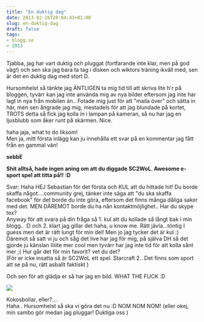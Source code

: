 ```yaml
---
title: "En duktig dag"
date: 2013-02-26T20:04:43+01:00
slug: en-duktig-dag
draft: false
tags:
- blogg.se
- 2013
---
```

Tjabba, jag har vart duktig och pluggat (fortfarande inte klar, men på god väg!) och sen ska jag bara ta tag i disken och wiktors träning ikväll med, sen är det en duktig dag med stort D.  
  
Hursomhelst så tänkte jag ÄNTLIGEN ta mig tid till att skriva lite h'r på bloggen, tyvärr kan jag inte använda mig av nya bilder eftersom jag inte har lagt in nya från mobilen än.. Fotade mig just för att "maila över" och sätta in här, men sen ångrade jag mig, mestadels för att jag blundade på kortet, TROTS detta så fick jag kolla in i lampan på kameran, så nu har jag en ljusblubb som åker runt på skärmen. Nice.  
  
haha jaja, what to do liksom!  
Men ja, mitt första inlägg kan ju innehålla ett svar på en kommentar jag fått från en gammal vän!  

**sebbE**

**[](/camillalovgren.blogg.se/comments/ban/json "Lägg till IP 83.252.188.193 i din blockeringslista")**

**Shit alltså, hade ingen aning om att du diggade SC2WoL. Awesome e-sport spel att titta på!! :D**  
  
Svar: Haha HEJ Sebastian för det första och KUL att du hittade hit! Du borde skaffa något....community grej, tänker inte säga att "du ska skaffa facebook" för det borde du inte göra, eftersom det finns många dåliga saker med det. MEN DÄREMOT borde du ha nån kontaktmöjlighet.. Har du skype tex?  
Anyway för att svara på din fråga så 1. kul att du kollade så långt bak i min blogg.. :D och 2. klart jag gillar det haha, u know me. Rätt jävla...töntig I guess men det är rätt lungt för min del! Men jo jag tycker det är kul :) Däremot så satt vi ju och såg det live har jag för mig, på själva DH så det gjorde ju känslan liiiite mer cool men tyvärr har jag inte tid för att kolla sånt mer ;( Hur går det för min favorit? vet du det?  
(För er icke insatta så är SC2WoL ett spel. Starcraft 2.. Det finns som sport att se på nu, rätt asballt faktiskt )  
  
Och sen för att glädja er så har jag en bild. WHAT THE FUCK :D  

![](/assets/images/blogg.se/kokosbollar_eller_512d0730ddf2b305829ff792.jpg)

  
Kokosbollar, eller?....  
Haha . Hursomhelst så ska vi göra det nu :D NOM NOM NOM! (eller okej, min sambo gör medan jag pluggar! Duktiga oss )
